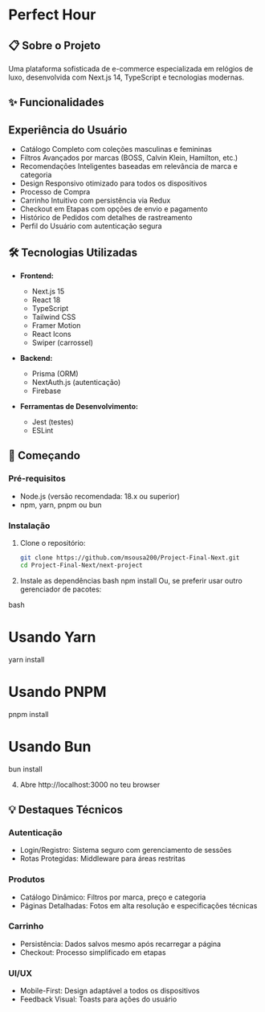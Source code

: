 # Perfect Hour

## 📋 Sobre o Projeto

Uma plataforma sofisticada de e-commerce especializada em relógios de luxo, desenvolvida com Next.js 14, TypeScript e tecnologias modernas.

## ✨ Funcionalidades

## Experiência do Usuário

- Catálogo Completo com coleções masculinas e femininas
- Filtros Avançados por marcas (BOSS, Calvin Klein, Hamilton, etc.)
- Recomendações Inteligentes baseadas em relevância de marca e categoria
- Design Responsivo otimizado para todos os dispositivos
- Processo de Compra
- Carrinho Intuitivo com persistência via Redux
- Checkout em Etapas com opções de envio e pagamento
- Histórico de Pedidos com detalhes de rastreamento
- Perfil do Usuário com autenticação segura

## 🛠️ Tecnologias Utilizadas

- **Frontend:**
  - Next.js 15
  - React 18
  - TypeScript
  - Tailwind CSS
  - Framer Motion
  - React Icons
  - Swiper (carrossel)

- **Backend:**
  - Prisma (ORM)
  - NextAuth.js (autenticação)
  - Firebase

- **Ferramentas de Desenvolvimento:**
  - Jest (testes)
  - ESLint

## 🚀 Começando

### Pré-requisitos

- Node.js (versão recomendada: 18.x ou superior)
- npm, yarn, pnpm ou bun

### Instalação

1. Clone o repositório:
   ```bash
   git clone https://github.com/msousa200/Project-Final-Next.git
   cd Project-Final-Next/next-project

2. Instale as dependências
bash
npm install
Ou, se preferir usar outro gerenciador de pacotes:

bash
# Usando Yarn
yarn install

# Usando PNPM
pnpm install

# Usando Bun
bun install

4. Abre http://localhost:3000 no teu browser

## 💡 Destaques Técnicos

### Autenticação
- Login/Registro: Sistema seguro com gerenciamento de sessões
- Rotas Protegidas: Middleware para áreas restritas

### Produtos
- Catálogo Dinâmico: Filtros por marca, preço e categoria
- Páginas Detalhadas: Fotos em alta resolução e especificações técnicas

### Carrinho
- Persistência: Dados salvos mesmo após recarregar a página
- Checkout: Processo simplificado em etapas

### UI/UX
- Mobile-First: Design adaptável a todos os dispositivos
- Feedback Visual: Toasts para ações do usuário